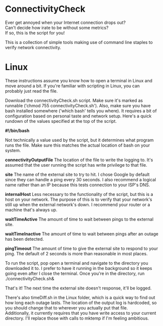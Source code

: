 ConnectivityCheck
=================

Ever get annoyed when your Internet connection drops out?  
Can't decide how irate to be without some metrics?  
If so, this is the script for you!

This is a collection of simple tools making use of command line staples to verify network connectivity.


Linux
=================

These instructions assume you know how to open a terminal in Linux and move around a bit.  If you're familiar with scripting in Linux, you can probably just read the file.

Download the connectivityCheck.sh script.  Make sure it's marked as runnable ('chmod 755 connectivityCheck.sh').  Also, make sure you have bash installed somewhere ('which bash' tells you where).
It requires a bit of configuration based on personal taste and network setup.  Here's a quick rundown of the values specified at the top of the script.

<p><b>#!/bin/bash</b><p>
Not technically a value used by the script, but it determines what program runs the file.  Make sure this matches the actual location of bash on your system.

<b>connectivityOutputFile</b>
The location of the file to write the logging to.  It's assumed that the user running the script has write privilege to that file.

<b>site</b>
The name of the external site to try to hit.  I chose Google by default since they can handle a ping every 30 seconds.  I also recommend a logical name rather than an IP because this tests connection to your ISP's DNS.

<b>internalHost</b>
Less necessary to the functionality of the script, but this is a host on your network.  The purpose of this is to verify that your network's still up when the external network's down.  I recommend your router or a machine that's always up.

<b>waitTimeActive</b>
The amount of time to wait between pings to the external site.

<b>waitTimeInactive</b>
The amount of time to wait between pings after an outage has been detected.

<b>pingTimeout</b>
The amount of time to give the external site to respond to your ping.  The default of 2 seconds is more than reasonable in most places.


To run the script, pop open a terminal and navigate to the directory you downloaded it to.  I prefer to have it running in the background so it keeps going even after I close the terminal.
Once you're in the directory, run
./connectivityCheck.sh&

That's it!  The next time the external site doesn't response, it'll be logged.

There's also timeDiff.sh in the Linux folder, which is a quick way to find out how long each outage lasts.  The location of the output log is hardcoded, so you should change that to wherever you actually put that file.  
Additionally, it currently requires that you have write access to your current directory.  I'll replace those with calls to mktemp if I'm feeling ambitious.
